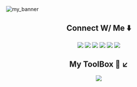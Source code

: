 <img src="https://user-images.githubusercontent.com/78366601/201514045-437f506e-47b2-4ff4-aeeb-6bff6bf9b89e.gif" align="center" alt="my_banner"/>
<div align="center">
  <h2>Connect W/ Me ⬇️ </h2>
  <a href="https://www.facebook.com/atherv.v.patil/"><img src="https://img.icons8.com/doodle/48/null/facebook-new.png"/></a>
  <a href="https://www.linkedin.com/in/atherv-patil-4a86691b1/"><img src="https://img.icons8.com/doodle/48/000000/linkedin--v2.png"/></a>
  <a href="https://www.instagram.com/athervvpatil/"><img src="https://img.icons8.com/doodle/48/null/instagram--v1.png"/></a>
  <a href="mailto:athervpatil05@gmail.com"><img src="https://img.icons8.com/doodle/48/null/gmail-new.png"/></a>
  <a href="https://discordapp.com/api/guilds/[753199090468388864]"><img src="https://img.icons8.com/doodle/48/null/discord-logo.png"/></a> 
  <a href="https://open.spotify.com/user/31jvid3zyvvwhjs44zmurjfh4bwu?si=bff82bef985041bf"><img src="https://img.icons8.com/doodle/48/000000/spotify-for-artists.png"/></a>
</div>
  
  
<div>
  <h4></h4>
</div>
<div align="center">
  <h2>My ToolBox 🧰 ↙️ </h2>
  <p align="center">
    <a href="https://skillicons.dev">
      <img src="https://skillicons.dev/icons?i=python,django,html,css,git,github,vscode,gcp,heroku,mysql,sqlite"/>
    </a>
  </p>
